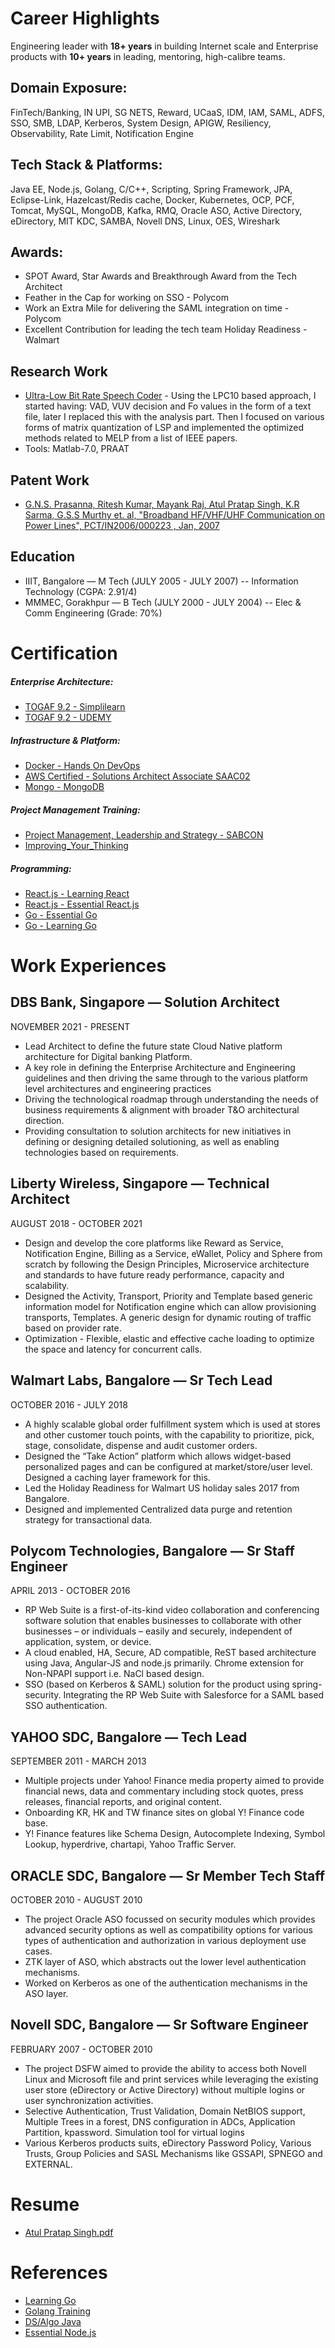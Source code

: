 # Career Highlights
Engineering leader with **18+ years** in building Internet scale and Enterprise products with **10+ years** in leading, mentoring, high-calibre teams.

## Domain Exposure: 
FinTech/Banking, IN UPI, SG NETS, Reward, UCaaS, IDM, IAM, SAML, ADFS, SSO, SMB, LDAP, Kerberos, System  Design, APIGW, Resiliency, Observability, Rate Limit, Notification Engine

## Tech Stack & Platforms: 
Java EE, Node.js, Golang, C/C++, Scripting, Spring Framework, JPA, Eclipse-Link,  Hazelcast/Redis cache, Docker, Kubernetes, OCP, PCF, Tomcat, MySQL, MongoDB, Kafka, RMQ, Oracle ASO, Active Directory, eDirectory, MIT KDC, SAMBA, Novell DNS, Linux, OES, Wireshark

## Awards:
* SPOT Award, Star Awards and Breakthrough Award from the Tech Architect
* Feather in the Cap for working on SSO - Polycom
* Work an Extra Mile for delivering the SAML integration on time - Polycom 
* Excellent Contribution for leading the tech team Holiday Readiness -  Walmart

## Research Work
* [Ultra-Low Bit Rate Speech Coder](https://docs.google.com/fileview?id=0B577MBCqiegpMzdhYTcyMmMtMzcwNS00MTU1LTk2YmItYWQ2NWViY2NhODg0&hl=en&authkey=CJ2i1ZcF) - Using the LPC10 based approach, I started having: VAD, VUV decision and Fo values in the form of a text file, later I replaced this with the analysis part. Then I focused on various forms of matrix quantization of LSP and implemented the optimized methods related to MELP from a list of IEEE papers.
* Tools: Matlab-7.0, PRAAT

## Patent Work
* [G.N.S. Prasanna, Ritesh Kumar, Mayank Raj,  Atul Pratap Singh, K.R Sarma, G.S.S Murthy et. al, "Broadband  HF/VHF/UHF Communication on Power Lines", PCT/IN2006/000223 , Jan, 2007](https://docs.google.com/fileview?id=0B577MBCqiegpNjBmN2E2ZmMtYTA3OS00ZWNkLWExYTgtOWM1ZWU4N2RhMzJm&hl=en&authkey=CJzh3akG)

## Education
* IIIT, Bangalore — M Tech (JULY 2005 - JULY 2007) -- Information Technology (CGPA: 2.91/4)
* MMMEC, Gorakhpur — B Tech (JULY 2000 - JULY 2004) -- Elec & Comm Engineering (Grade: 70%)

# Certification
##### Enterprise Architecture:
* [TOGAF 9.2 - Simplilearn](certificates/TOGAF_9_2_Certification.pdf)
* [TOGAF 9.2 - UDEMY](certificates/TOGAF_9_2_Udemy.pdf)

##### Infrastructure & Platform: 
* [Docker - Hands On DevOps](certificates/Docker_Cert_Udemy.pdf)
* [AWS Certified - Solutions Architect Associate SAAC02](certificates/AWS_Certified_Solutions_Architect_Associate_SAAC02.pdf)
* [Mongo - MongoDB](certificates/MongoDB.pdf)

##### Project Management Training: 
* [Project Management, Leadership and Strategy - SABCON](certificates/Docker_Cert_Udemy.pdf)
* [Improving_Your_Thinking](certificates/Improving_Your_Thinking.pdf)

##### Programming:
* [React.js - Learning React](certificates/Certificate_Of_Completion_Learning_React.js.pdf)
* [React.js - Essential React.js](certificates/Certificate_Of_Completion_React.js_Essential_Training.pdf)
* [Go - Essential Go](certificates/Certificate_Of_Completion_Go_Essential_Training.pdf)
* [Go - Learning Go](certificates/Certificate_Of_Completion_Learning_Go.pdf) 


# Work Experiences
## DBS Bank, Singapore — Solution Architect
NOVEMBER 2021 - PRESENT <br />
* Lead Architect to define the future state Cloud Native platform architecture for Digital banking Platform. 
* A key role in defining the Enterprise Architecture and Engineering guidelines and then driving the same through to the various platform level architectures and engineering practices
* Driving the technological roadmap through understanding the needs of business requirements & alignment with broader T&O architectural direction.
* Providing consultation to solution architects for new initiatives in defining or designing detailed solutioning, as well as enabling technologies based on requirements.

## Liberty Wireless, Singapore — Technical Architect
AUGUST 2018 - OCTOBER 2021 <br />
* Design and develop the core platforms like Reward as Service, Notification Engine, Billing as a Service, eWallet, Policy and Sphere from scratch by following the Design Principles, Microservice architecture and standards to have future ready performance, capacity and scalability.
* Designed the Activity, Transport, Priority and Template based generic information model for Notification engine which can allow provisioning transports, Templates. A generic design for dynamic routing of traffic based on provider rate.
* Optimization - Flexible, elastic and effective cache loading to optimize the space and latency for concurrent calls.

## Walmart Labs, Bangalore — Sr Tech Lead
OCTOBER 2016 - JULY 2018 <br />
* A highly scalable global order fulfillment system which is used at stores and other customer touch points, with the capability to prioritize, pick, stage, consolidate, dispense and audit customer orders. 
* Designed the “Take Action” platform which allows widget-based personalized pages and can be configured at market/store/user level. Designed a caching layer framework for this.
* Led the Holiday Readiness for Walmart US holiday sales 2017 from Bangalore.
* Designed and implemented Centralized data purge and retention strategy for transactional data.

## Polycom Technologies, Bangalore — Sr Staff Engineer
APRIL 2013 - OCTOBER 2016 <br />
* RP Web Suite is a first-of-its-kind video collaboration and conferencing software solution that enables businesses to collaborate with other businesses – or individuals – easily and securely, independent of application, system, or device.
* A cloud enabled, HA, Secure, AD compatible, ReST based architecture using Java, Angular-JS and node.js primarily. Chrome extension for Non-NPAPI support i.e. NaCl based design.
* SSO (based on Kerberos & SAML) solution for the product using spring-security. Integrating the RP Web Suite with Salesforce for a SAML based SSO authentication.

## YAHOO SDC, Bangalore — Tech Lead
SEPTEMBER 2011 - MARCH 2013 <br />
* Multiple projects under Yahoo! Finance media property aimed to provide financial news, data and commentary including stock quotes, press releases, financial reports, and original content.
* Onboarding KR, HK and TW finance sites on global Y! Finance code base. 
* Y! Finance features like Schema Design, Autocomplete Indexing, Symbol Lookup, hyperdrive, chartapi, Yahoo Traffic Server.
## ORACLE SDC, Bangalore — Sr Member Tech Staff
OCTOBER 2010 - AUGUST 2010 <br />
* The project Oracle ASO focussed on security modules which provides advanced security options as well as compatibility options for various types of authentication and authorization in various deployment use cases.
* ZTK layer of ASO, which abstracts out the lower level authentication mechanisms.
* Worked on Kerberos as one of the authentication mechanisms in the ASO layer.

## Novell SDC, Bangalore — Sr Software Engineer
FEBRUARY 2007 - OCTOBER 2010 <br />
* The project DSFW aimed to provide the ability to access both Novell Linux and Microsoft file and print services while leveraging the existing user store (eDirectory or Active Directory) without multiple logins or user synchronization activities.
* Selective Authentication, Trust Validation, Domain NetBIOS support, Multiple Trees in a forest, DNS configuration in ADCs, Application Partition, kpassword. Simulation tool for virtual logins
* Various Kerberos products suits, eDirectory Password Policy, Various Trusts, Group Policies and SASL Mechanisms like GSSAPI, SPNEGO and EXTERNAL.



# Resume
* [Atul Pratap Singh.pdf](resume/Atul_Singh.pdf)


# References
* [Learning Go](https://github.com/apsingh12/LearningGo)
* [Golang Training](https://github.com/apsingh12/GolangTraining)
* [DS/Algo Java](https://github.com/mission-peace/interview/tree/master/src/com/interview)
* [Essential Node.js](https://github.com/apsingh12/essential-nodejs)
